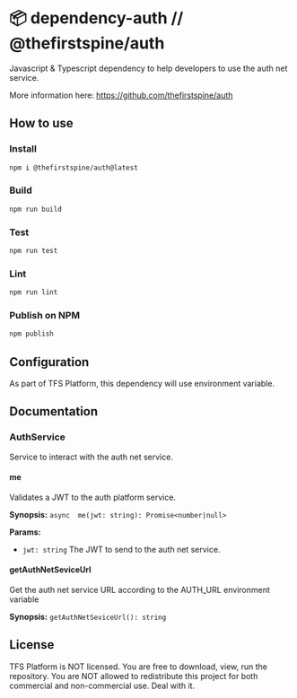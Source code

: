 
# 📦 dependency-auth // @thefirstspine/auth

Javascript & Typescript dependency to help developers to use the auth net service.

More information here: <https://github.com/thefirstspine/auth>

## How to use

### Install

```bash
npm i @thefirstspine/auth@latest
```

### Build

```bash
npm run build
```

### Test

```bash
npm run test
```

### Lint

```bash
npm run lint
```

### Publish on NPM

```bash
npm publish
```

## Configuration

As part of TFS Platform, this dependency will use environment variable.

## Documentation

### AuthService

Service to interact with the auth net service.

#### me

Validates a JWT to the auth platform service.

**Synopsis:** `async  me(jwt: string): Promise<number|null>`

**Params:**

- `jwt: string` The JWT to send to the auth net service.

#### getAuthNetSeviceUrl

Get the auth net service URL according to the AUTH_URL environment variable

**Synopsis:** `getAuthNetSeviceUrl(): string`

## License

TFS Platform is NOT licensed. You are free to download, view, run the repository. You are NOT allowed to redistribute this project for both commercial and non-commercial use. Deal with it.
